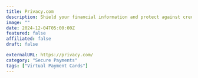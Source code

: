 ```yaml
---
title: Privacy.com
description: Shield your financial information and protect against credit and debit card fraud with secure, randomly-generated virtual card numbers.
image: ""
date: 2024-12-04T05:00:00Z
featured: false
affiliated: false
draft: false

externalURL: https://privacy.com/
category: "Secure Payments"
tags: ["Virtual Payment Cards"]
---
```

